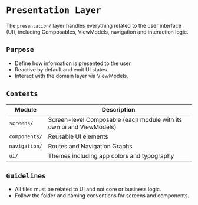 # `Presentation Layer`

The `presentation/` layer handles everything related to the user interface (UI), including Composables, ViewModels, navigation and interaction logic.

## `Purpose`

- Define how information is presented to the user.
- Reactive by default and emit UI states.
- Interact with the domain layer via ViewModels.

## `Contents`

| Module        | Description                                                          |
|---------------|----------------------------------------------------------------------|
| `screens/`    | Screen-level Composable (each module with its own ui and ViewModels) |
| `components/` | Reusable UI elements                                                 |
| `navigation/` | Routes and Navigation Graphs                                         |
| `ui/`         | Themes including app colors and typography                           |

## `Guidelines`

- All files must be related to UI and not core or business logic.
- Follow the folder and naming conventions for screens and components.